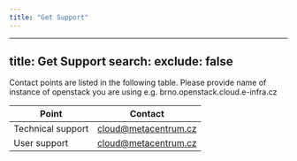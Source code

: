 ```yaml
---
title: "Get Support"
---
```

---

title: Get Support
search:
  exclude: false
---
Contact points are listed in the following table. Please provide name of instance of openstack you are using e.g. brno.openstack.cloud.e-infra.cz

| Point                    | Contact                                                        |
|--------------------------|----------------------------------------------------------------|
| Technical support        | cloud@metacentrum.cz                                           |
| User support             | cloud@metacentrum.cz                                           |
